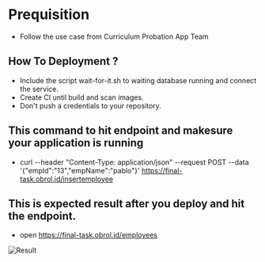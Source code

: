 # Prequisition
 * Follow the use case from Curriculum Probation App Team

## How To Deployment ?
 * Include the script wait-for-it.sh to waiting database running and connect the service.
 * Create CI until build and scan images.
 * Don't push a credentials to your repository.

## This command to hit endpoint and makesure your application is running
 * curl --header "Content-Type: application/json" --request POST --data '{"empId":"13","empName":"pablo"}' https://final-task.obrol.id/insertemployee 

## This is expected result after you deploy and hit the endpoint.
 * open https://final-task.obrol.id/employees

![Result](img/result.jpg)